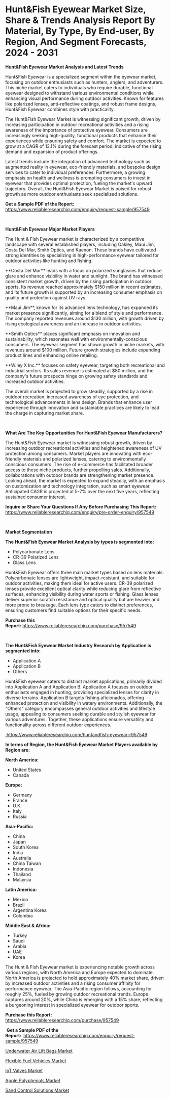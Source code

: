 <p><h1>Hunt&Fish Eyewear Market Size, Share & Trends Analysis Report By Material, By Type, By End-user, By Region, And Segment Forecasts, 2024 - 2031</h1></p><p><strong>Hunt&Fish Eyewear Market Analysis and Latest Trends</strong></p>
<p><p>Hunt&Fish Eyewear is a specialized segment within the eyewear market, focusing on outdoor enthusiasts such as hunters, anglers, and adventurers. This niche market caters to individuals who require durable, functional eyewear designed to withstand various environmental conditions while enhancing visual performance during outdoor activities. Known for features like polarized lenses, anti-reflective coatings, and robust frame designs, Hunt&Fish Eyewear combines style with practicality.</p><p>The Hunt&Fish Eyewear Market is witnessing significant growth, driven by increasing participation in outdoor recreational activities and a rising awareness of the importance of protective eyewear. Consumers are increasingly seeking high-quality, functional products that enhance their experiences while ensuring safety and comfort. The market is expected to grow at a CAGR of 13.1% during the forecast period, indicative of the rising demand and expansion of product offerings. </p><p>Latest trends include the integration of advanced technology such as augmented reality in eyewear, eco-friendly materials, and bespoke design services to cater to individual preferences. Furthermore, a growing emphasis on health and wellness is prompting consumers to invest in eyewear that provides optimal protection, fueling the market's upward trajectory. Overall, the Hunt&Fish Eyewear Market is poised for robust growth as more outdoor enthusiasts seek specialized solutions.</p></p>
<p><strong>Get a Sample PDF of the Report:&nbsp;</strong> <a href="https://www.reliableresearchiq.com/enquiry/request-sample/957549">https://www.reliableresearchiq.com/enquiry/request-sample/957549</a></p>
<p>&nbsp;</p>
<p><strong>Hunt&Fish Eyewear Major Market Players</strong></p>
<p><p>The Hunt & Fish Eyewear market is characterized by a competitive landscape with several established players, including Oakley, Maui Jim, Costa Del Mar, Smith Optics, and Kaenon. These brands have cultivated strong identities by specializing in high-performance eyewear tailored for outdoor activities like hunting and fishing.</p><p>**Costa Del Mar** leads with a focus on polarized sunglasses that reduce glare and enhance visibility in water and sunlight. The brand has witnessed consistent market growth, driven by the rising participation in outdoor sports. Its revenue reached approximately $150 million in recent estimates, and its future growth is supported by an increasing consumer emphasis on quality and protection against UV rays.</p><p>**Maui Jim**, known for its advanced lens technology, has expanded its market presence significantly, aiming for a blend of style and performance. The company reported revenues around $130 million, with growth driven by rising ecological awareness and an increase in outdoor activities.</p><p>**Smith Optics** places significant emphasis on innovation and sustainability, which resonates well with environmentally-conscious consumers. The eyewear segment has shown growth in niche markets, with revenues around $100 million. Future growth strategies include expanding product lines and enhancing online retailing.</p><p>**Wiley X Inc.** focuses on safety eyewear, targeting both recreational and industrial sectors. Its sales revenue is estimated at $80 million, and the company's future prospects hinge on growing safety standards and increased outdoor activities.</p><p>The overall market is projected to grow steadily, supported by a rise in outdoor recreation, increased awareness of eye protection, and technological advancements in lens design. Brands that enhance user experience through innovation and sustainable practices are likely to lead the charge in capturing market share.</p></p>
<p>&nbsp;</p>
<p><strong>What Are The Key Opportunities For Hunt&Fish Eyewear Manufacturers?</strong></p>
<p><p>The Hunt&Fish Eyewear market is witnessing robust growth, driven by increasing outdoor recreational activities and heightened awareness of UV protection among consumers. Market players are innovating with eco-friendly materials and polarized lenses, catering to environmentally conscious consumers. The rise of e-commerce has facilitated broader access to these niche products, further propelling sales. Additionally, collaborations with outdoor brands are strengthening market presence. Looking ahead, the market is expected to expand steadily, with an emphasis on customization and technology integration, such as smart eyewear. Anticipated CAGR is projected at 5-7% over the next five years, reflecting sustained consumer interest.</p></p>
<p><strong>Inquire or Share Your Questions If Any Before Purchasing This Report:</strong> <a href="https://www.reliableresearchiq.com/enquiry/pre-order-enquiry/957549">https://www.reliableresearchiq.com/enquiry/pre-order-enquiry/957549</a></p>
<p>&nbsp;</p>
<p><strong>Market Segmentation</strong></p>
<p><strong>The Hunt&Fish Eyewear Market Analysis by types is segmented into:</strong></p>
<p><ul><li>Polycarbonate Lens</li><li>CR-39 Polarized Lens</li><li>Glass Lens</li></ul></p>
<p><p>Hunt&Fish Eyewear offers three main market types based on lens materials: Polycarbonate lenses are lightweight, impact-resistant, and suitable for outdoor activities, making them ideal for active users. CR-39 polarized lenses provide excellent optical clarity while reducing glare from reflective surfaces, enhancing visibility during water sports or fishing. Glass lenses deliver superior scratch resistance and optical quality but are heavier and more prone to breakage. Each lens type caters to distinct preferences, ensuring customers find suitable options for their specific needs.</p></p>
<p><strong>Purchase this Report:&nbsp;</strong><a href="https://www.reliableresearchiq.com/purchase/957549">https://www.reliableresearchiq.com/purchase/957549</a></p>
<p>&nbsp;</p>
<p><strong>The Hunt&Fish Eyewear Market Industry Research by Application is segmented into:</strong></p>
<p><ul><li>Application A</li><li>Application B</li><li>Others</li></ul></p>
<p><p>Hunt&Fish eyewear caters to distinct market applications, primarily divided into Application A and Application B. Application A focuses on outdoor enthusiasts engaged in hunting, providing specialized lenses for clarity in diverse terrains. Application B targets fishing aficionados, offering enhanced protection and visibility in watery environments. Additionally, the "Others" category encompasses general outdoor activities and lifestyle usage, appealing to consumers seeking durable and stylish eyewear for various adventures. Together, these applications ensure versatility and functionality across different outdoor experiences.</p></p>
<p><a href="https://www.reliableresearchiq.com/huntandfish-eyewear-r957549">&nbsp;https://www.reliableresearchiq.com/huntandfish-eyewear-r957549</a></p>
<p><strong>In terms of Region, the Hunt&Fish Eyewear Market Players available by Region are:</strong></p>
<p>
    <p> <strong> North America: </strong>
        <ul>
            <li>United States</li>
            <li>Canada</li>
        </ul>
        </p> 
    <p> <strong> Europe: </strong>
        <ul>
            <li>Germany</li>
            <li>France</li>
            <li>U.K.</li>
            <li>Italy</li>
            <li>Russia</li>
        </ul>
        </p> 
    <p> <strong> Asia-Pacific: </strong>
        <ul>
            <li>China</li>
            <li>Japan</li>
            <li>South Korea</li>
            <li>India</li>
            <li>Australia</li>
            <li>China Taiwan</li>
            <li>Indonesia</li>
            <li>Thailand</li>
            <li>Malaysia</li>
        </ul>
        </p> 
    <p> <strong> Latin America: </strong>
        <ul>
            <li>Mexico</li>
            <li>Brazil</li>
            <li>Argentina Korea</li>
            <li>Colombia</li>
        </ul>
        </p> 
    <p> <strong> Middle East & Africa: </strong>
        <ul>
            <li>Turkey</li>
            <li>Saudi</li>
            <li>Arabia</li>
            <li>UAE</li>
            <li>Korea</li>
        </ul>
    </p>
    </p>
<p><p>The Hunt & Fish Eyewear market is experiencing notable growth across various regions, with North America and Europe expected to dominate. North America is projected to hold approximately 40% market share, driven by increased outdoor activities and a rising consumer affinity for performance eyewear. The Asia-Pacific region follows, accounting for roughly 25%, fueled by growing outdoor recreational trends. Europe captures around 20%, while China is emerging with a 15% share, reflecting a burgeoning interest in specialized eyewear for outdoor sports.</p></p>
<p><strong>Purchase this Report: </strong><a href="https://www.reliableresearchiq.com/purchase/957549">https://www.reliableresearchiq.com/purchase/957549</a></p>
<p>&nbsp;<strong>Get a Sample PDF of the Report:&nbsp;&nbsp;</strong><a href="https://www.reliableresearchiq.com/enquiry/request-sample/957549">https://www.reliableresearchiq.com/enquiry/request-sample/957549</a></p>
<p><strong></strong></p>
<p><p><a href="https://www.linkedin.com/pulse/future-insights-underwater-air-lift-bags-market-trends-regional-uxm0f?trackingId=der%2FOMfcRfWgksxP5YNfAQ%3D%3D">Underwater Air Lift Bags Market</a></p><p><a href="https://medium.com/@pinkierau13/strategic-market-insights-navigating-the-global-flexible-fuel-vehicles-market-landscape-d23c990472d8">Flexible Fuel Vehicles Market</a></p><p><a href="https://medium.com/@kathleenbaker54/the-global-iot-valves-market-is-at-the-forefront-of-innovation-driving-rapid-industry-evolution-f9d4015397c8">IoT Valves Market</a></p><p><a href="https://issuu.com/reportprime-2/docs/apple-polyphenols-market-size-2030._13039030d4a431">Apple Polyphenols Market</a></p><p><a href="https://www.linkedin.com/pulse/market-dynamics-future-trends-global-sand-control-solutions-nqtbf?trackingId=XtEx6xYbR2GUnsY8brkLPA%3D%3D">Sand Control Solutions Market</a></p></p>